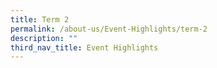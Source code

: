 ```yaml
---
title: Term 2
permalink: /about-us/Event-Highlights/term-2
description: ""
third_nav_title: Event Highlights
---
```

